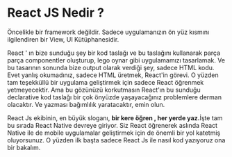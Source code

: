 # React JS Nedir ?

Öncelikle bir framework değildir. Sadece uygulamanızın ön yüz kısmını ilgilendiren bir View, UI Kütüphanesidir.

React ' ın bize sunduğu şey bir kod taslağı ve bu taslağını kullanarak parça parça componentler oluşturup, lego oynar gibi uygulamamızı tasarlamak. Ve bu tasarının sonunda bize output olarak verdiği şey, sadece HTML kodu. Evet yanlış okumadınız, sadece HTML üretmek, React'in görevi. O yüzden tam teşekküllü bir uygulama geliştirmek için sadece React öğrenmek yetmeyecektir. Ama bu gözünüzü korkutmasın React'ın bu sunduğu declarative kod taslağı bir çok önyüzde yaşayacağınız problemlere derman olacaktır. Ve yazması bağımlılık yaratacaktır, emin olun. 

React Js ekibinin, en büyük sloganı, <b>bir kere öğren , her yerde yaz.</b>İşte tam bu sırada React Native devreye giriyor. Siz React öğrenerek aslında React Native ile de mobile uygulamalar geliştirmek için de önemli bir yol katetmiş oluyorsunuz. O yüzden ilk başta sadece React Js ile nasıl kod yazıyoruz ona bir bakalım.
